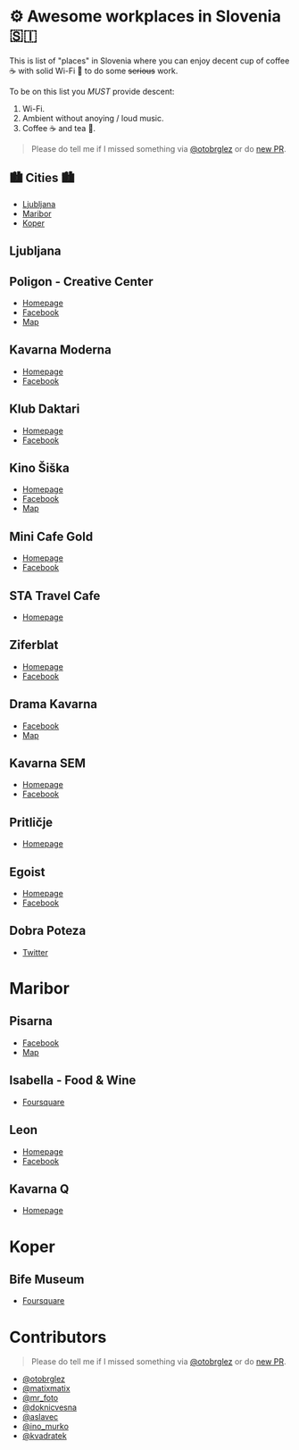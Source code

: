 # ⚙️ Awesome workplaces in Slovenia 🇸🇮

This is list of "places" in Slovenia where you can enjoy decent cup of coffee ☕️  with solid Wi-Fi 📡 to do some ~~serious~~ work.

To be on this list you *MUST* provide descent:

1) Wi-Fi.
2) Ambient without anoying / loud music.
3) Coffee ☕️ and tea 🍵. 

> Please do tell me if I missed something via [@otobrglez](https://twitter.com/otobrglez) or do [new PR](https://github.com/otobrglez/awesome-workplaces-slovenia/pulls).

## 🏙 Cities 🏙

- [Ljubljana](#ljubljana)
- [Maribor](#maribor)
- [Koper](#koper)


## Ljubljana

## Poligon  - Creative Center

- [Homepage](http://www.poligon.si/)
- [Facebook](https://www.facebook.com/PoligonCreativeCentre/)
- [Map](http://share.here.com/r/mylocation/e-eyJuYW1lIjoiUG9saWdvbiAtPiBrcmVhdGl2bmkgY2VudGVyIiwiYWRkcmVzcyI6IlRvYmFcdTAxMGRuYSB1bGljYSA1LCBManVibGphbmEsIFNsb3ZlbmlhIiwibGF0aXR1ZGUiOjQ2LjA0ODU4LCJsb25naXR1ZGUiOjE0LjQ5NDAzLCJwcm92aWRlck5hbWUiOiJmYWNlYm9vayIsInByb3ZpZGVySWQiOjI3MTQ5NjE5OTY3MjU5OX0=?link=addresses&fb_locale=en_US&ref=facebook)

## Kavarna Moderna

- [Homepage](http://www.mg-lj.si/si/obisk/1263/kavarna-moderna/)
- [Facebook](https://www.facebook.com/kavarnamoderna)

## Klub Daktari

- [Homepage](http://www.daktari.si/)
- [Facebook](https://www.facebook.com/KlubDaktari)

## Kino Šiška

- [Homepage](http://www.kinosiska.si/)
- [Facebook](https://www.facebook.com/kinosiska.si/)
- [Map](https://www.google.co.uk/maps/place/Kino+%C5%A0i%C5%A1ka+-+Center+urbane+kulture/@46.0689353,14.4869246,17z/data=!3m1!4b1!4m5!3m4!1s0x476532b1175d80cf:0x2be428343fdb306!8m2!3d46.0689316!4d14.4891133?hl=en)

## Mini Cafe Gold

- [Homepage](http://www.minicafegolf.com)
- [Facebook](https://www.facebook.com/minigolftivoli/)

## STA Travel Cafe

- [Homepage](http://www.stapotovanja.com/sta/sta-travel-cafe)

## Ziferblat

- [Homepage](http://ljubljana.ziferblat.net/en/)
- [Facebook](https://www.facebook.com/ZiferblatLjubljana)

## Drama Kavarna

- [Facebook](https://www.facebook.com/DramaKavarna/)
- [Map](http://share.here.com/r/mylocation/e-eyJuYW1lIjoiRHJhbWFLYXZhcm5hIiwiYWRkcmVzcyI6IkVyamF2XHUwMTBkZXZhIDEsIExqdWJsamFuYSwgU2xvdmVuaWEiLCJsYXRpdHVkZSI6NDYuMDQ4OTcsImxvbmdpdHVkZSI6MTQuNTAxMzgsInByb3ZpZGVyTmFtZSI6ImZhY2Vib29rIiwicHJvdmlkZXJJZCI6NzE2ODQ1MTA1MDYxMzEwfQ==?link=addresses&fb_locale=en_US&ref=facebook)

## Kavarna SEM

- [Homepage](http://www.etno-muzej.si/sl/lokacije/kavarna-sem)
- [Facebook](https://www.facebook.com/kavarnaSEM/)

## Pritličje

- [Homepage](https://www.facebook.com/pritlicje/)

## Egoist

- [Homepage](http://www.egoist-loungebar.si/)
- [Facebook](https://www.facebook.com/egoist.loungebar.7/)

## Dobra Poteza

- [Twitter](https://twitter.com/DobraPoteza)

# Maribor

## Pisarna

- [Facebook](https://www.facebook.com/PisarnaCoworkingAndCoffee)
- [Map](http://share.here.com/r/mylocation/e-eyJuYW1lIjoiUGlzYXJuYSIsImFkZHJlc3MiOiJWZXRyaW5qc2thIHVsaWNhIDMwLCBNYXJpYm9yLCBTbG92ZW5pYSIsImxhdGl0dWRlIjo0Ni41NTg5OCwibG9uZ2l0dWRlIjoxNS42NDgwMywicHJvdmlkZXJOYW1lIjoiZmFjZWJvb2siLCJwcm92aWRlcklkIjoxNDQxMzU2Njk2NTg1NTN9?link=addresses&fb_locale=en_US&ref=facebook)

## Isabella - Food & Wine

- [Foursquare](https://foursquare.com/v/isabella-food--wine/4d7a0da6c307a35d89234e31)

## Leon

- [Homepage](http://prileonu.si)
- [Facebook](https://www.facebook.com/PriLeonu/)

## Kavarna Q

- [Homepage](http://www.kavarnaq.si/?page_id=15)

# Koper

## Bife Museum

- [Foursquare](https://foursquare.com/v/bife-museum/4f05911e77c8f87cd1820ff9)

# Contributors

> Please do tell me if I missed something via [@otobrglez](https://twitter.com/otobrglez) or do [new PR](https://github.com/otobrglez/awesome-workplaces-slovenia/pulls).

- [@otobrglez](https://github.com/otobrglez)
- [@matixmatix](https://twitter.com/matixmatix)
- [@mr_foto](https://twitter.com/mr_foto)
- [@doknicvesna](https://twitter.com/doknicvesna)
- [@aslavec](https://twitter.com/aslavec)
- [@ino_murko](https://twitter.com/ino_murko)
- [@kvadratek](https://twitter.com/kvadratek)
